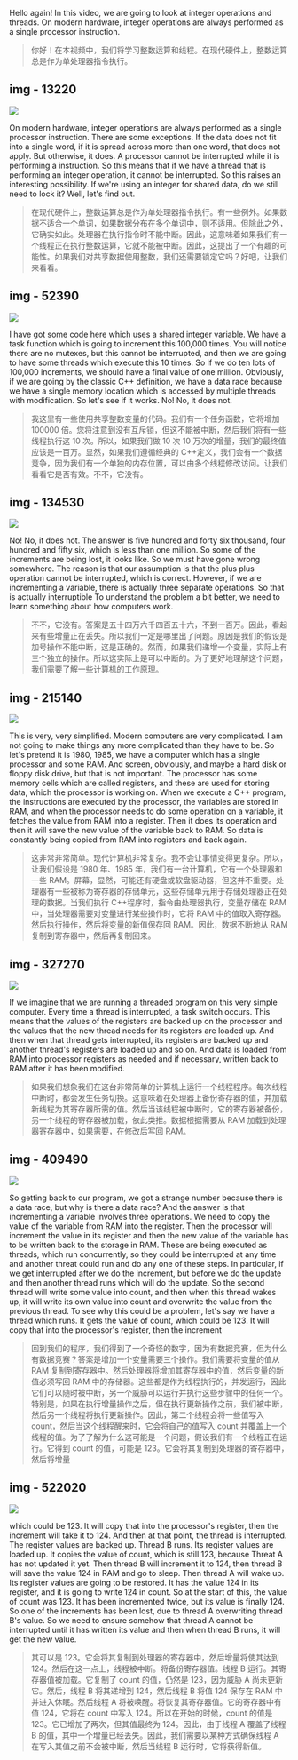 Hello again! In this video, we are going to look at integer operations and threads. On modern hardware, integer operations are always performed as a single processor instruction.

> 你好！在本视频中，我们将学习整数运算和线程。在现代硬件上，整数运算总是作为单处理器指令执行。

## img - 13220

![](./image/video.mp4_000047.705.jpg)

On modern hardware, integer operations are always performed as a single processor instruction. There are some exceptions. If the data does not fit into a single word, if it is spread across more than one word, that does not apply. But otherwise, it does. A processor cannot be interrupted while it is performing a instruction. So this means that if we have a thread that is performing an integer operation, it cannot be interrupted. So this raises an interesting possibility. If we're using an integer for shared data, do we still need to lock it? Well, let's find out.

> 在现代硬件上，整数运算总是作为单处理器指令执行。有一些例外。如果数据不适合一个单词，如果数据分布在多个单词中，则不适用。但除此之外，它确实如此。处理器在执行指令时不能中断。因此，这意味着如果我们有一个线程正在执行整数运算，它就不能被中断。因此，这提出了一个有趣的可能性。如果我们对共享数据使用整数，我们还需要锁定它吗？好吧，让我们来看看。

## img - 52390

![](./image/video.mp4_000133.869.jpg)

I have got some code here which uses a shared integer variable. We have a task function which is going to increment this 100,000 times. You will notice there are no mutexes, but this cannot be interrupted, and then we are going to have some threads which execute this 10 times. So if we do ten lots of 100,000 increments, we should have a final value of one million. Obviously, if we are going by the classic C++ definition, we have a data race because we have a single memory location which is accessed by multiple threads with modification. So let's see if it works. No! No, it does not.

> 我这里有一些使用共享整数变量的代码。我们有一个任务函数，它将增加 100000 倍。您将注意到没有互斥锁，但这不能被中断，然后我们将有一些线程执行这 10 次。所以，如果我们做 10 次 10 万次的增量，我们的最终值应该是一百万。显然，如果我们遵循经典的 C++定义，我们会有一个数据竞争，因为我们有一个单独的内存位置，可以由多个线程修改访问。让我们看看它是否有效。不不，它没有。

## img - 134530

![](./image/video.mp4_000213.106.jpg)

No! No, it does not. The answer is five hundred and forty six thousand, four hundred and fifty six, which is less than one million. So some of the increments are being lost, it looks like. So we must have gone wrong somewhere. The reason is that our assumption is that the plus plus operation cannot be interrupted, which is correct. However, if we are incrementing a variable, there is actually three separate operations. So that is actually interruptible To understand the problem a bit better, we need to learn something about how computers work.

> 不不，它没有。答案是五十四万六千四百五十六，不到一百万。因此，看起来有些增量正在丢失。所以我们一定是哪里出了问题。原因是我们的假设是加号操作不能中断，这是正确的。然而，如果我们递增一个变量，实际上有三个独立的操作。所以这实际上是可以中断的。为了更好地理解这个问题，我们需要了解一些计算机的工作原理。

## img - 215140

![](./image/video.mp4_000321.862.jpg)

This is very, very simplified. Modern computers are very complicated. I am not going to make things any more complicated than they have to be. So let's pretend it is 1980, 1985, we have a computer which has a single processor and some RAM. And screen, obviously, and maybe a hard disk or floppy disk drive, but that is not important. The processor has some memory cells which are called registers, and these are used for storing data, which the processor is working on. When we execute a C++ program, the instructions are executed by the processor, the variables are stored in RAM, and when the processor needs to do some operation on a variable, it fetches the value from RAM into a register. Then it does its operation and then it will save the new value of the variable back to RAM. So data is constantly being copied from RAM into registers and back again.

> 这非常非常简单。现代计算机非常复杂。我不会让事情变得更复杂。所以，让我们假设是 1980 年、1985 年，我们有一台计算机，它有一个处理器和一些 RAM。屏幕，显然，可能还有硬盘或软盘驱动器，但这并不重要。处理器有一些被称为寄存器的存储单元，这些存储单元用于存储处理器正在处理的数据。当我们执行 C++程序时，指令由处理器执行，变量存储在 RAM 中，当处理器需要对变量进行某些操作时，它将 RAM 中的值取入寄存器。然后执行操作，然后将变量的新值保存回 RAM。因此，数据不断地从 RAM 复制到寄存器中，然后再复制回来。

## img - 327270

![](./image/video.mp4_000403.329.jpg)

If we imagine that we are running a threaded program on this very simple computer. Every time a thread is interrupted, a task switch occurs. This means that the values of the registers are backed up on the processor and the values that the new thread needs for its registers are loaded up. And then when that thread gets interrupted, its registers are backed up and another thread's registers are loaded up and so on. And data is loaded from RAM into processor registers as needed and if necessary, written back to RAM after it has been modified.

> 如果我们想象我们在这台非常简单的计算机上运行一个线程程序。每次线程中断时，都会发生任务切换。这意味着在处理器上备份寄存器的值，并加载新线程为其寄存器所需的值。然后当该线程被中断时，它的寄存器被备份，另一个线程的寄存器被加载，依此类推。数据根据需要从 RAM 加载到处理器寄存器中，如果需要，在修改后写回 RAM。

## img - 409490

![](./image/video.mp4_000516.088.jpg)

So getting back to our program, we got a strange number because there is a data race, but why is there a data race? And the answer is that incrementing a variable involves three operations. We need to copy the value of the variable from RAM into the register. Then the processor will increment the value in its register and then the new value of the variable has to be written back to the storage in RAM. These are being executed as threads, which run concurrently, so they could be interrupted at any time and another threat could run and do any one of these steps. In particular, if we get interrupted after we do the increment, but before we do the update and then another thread runs which will do the update. So the second thread will write some value into count, and then when this thread wakes up, it will write its own value into count and overwrite the value from the previous thread. To see why this could be a problem, let's say we have a thread which runs. It gets the value of count, which could be 123. It will copy that into the processor's register, then the increment

> 回到我们的程序，我们得到了一个奇怪的数字，因为有数据竞赛，但为什么有数据竞赛？答案是增加一个变量需要三个操作。我们需要将变量的值从 RAM 复制到寄存器中。然后处理器将增加其寄存器中的值，然后变量的新值必须写回 RAM 中的存储器。这些都是作为线程执行的，并发运行，因此它们可以随时被中断，另一个威胁可以运行并执行这些步骤中的任何一个。特别是，如果在执行增量操作之后，但在执行更新操作之前，我们被中断，然后另一个线程将执行更新操作。因此，第二个线程会将一些值写入 count，然后当这个线程醒来时，它会将自己的值写入 count 并覆盖上一个线程的值。为了了解为什么这可能是一个问题，假设我们有一个线程正在运行。它得到 count 的值，可能是 123。它会将其复制到处理器的寄存器中，然后将增量

## img - 522020

![](./image/video.mp4_000628.607.jpg)

which could be 123. It will copy that into the processor's register, then the increment will take it to 124. And then at that point, the thread is interrupted. The register values are backed up. Thread B runs. Its register values are loaded up. It copies the value of count, which is still 123, because Threat A has not updated it yet. Then thread B will increment it to 124, then thread B will save the value 124 in RAM and go to sleep. Then thread A will wake up. Its register values are going to be restored. It has the value 124 in its register, and it is going to write 124 in count. So at the start of this, the value of count was 123. It has been incremented twice, but its value is finally 124. So one of the increments has been lost, due to thread A overwriting thread B's value. So we need to ensure somehow that thread A cannot be interrupted until it has written its value and then when thread B runs, it will get the new value.

> 其可以是 123。它会将其复制到处理器的寄存器中，然后增量将使其达到 124。然后在这一点上，线程被中断。将备份寄存器值。线程 B 运行。其寄存器值被加载。它复制了 count 的值，仍然是 123，因为威胁 A 尚未更新它。然后，线程 B 将其递增到 124，然后线程 B 将值 124 保存在 RAM 中并进入休眠。然后线程 A 将被唤醒。将恢复其寄存器值。它的寄存器中有值 124，它将在 count 中写入 124。所以在开始的时候，count 的值是 123。它已增加了两次，但其值最终为 124。因此，由于线程 A 覆盖了线程 B 的值，其中一个增量已经丢失。因此，我们需要以某种方式确保线程 A 在写入其值之前不会被中断，然后当线程 B 运行时，它将获得新值。
